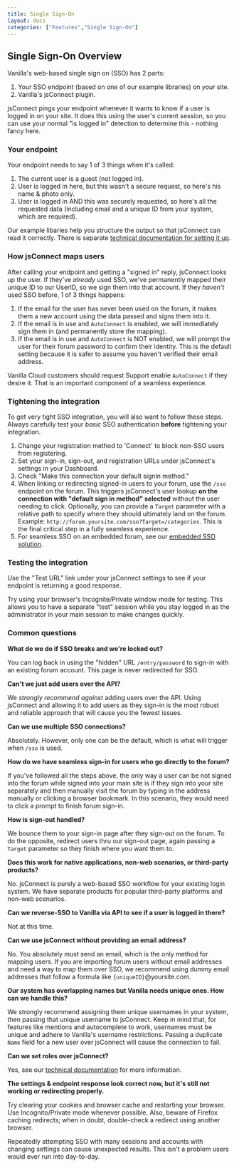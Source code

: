 ```yaml
---
title: Single Sign-On
layout: docs
categories: ["Features","Single Sign-On"]
---
```


## Single Sign-On Overview

Vanilla's web-based single sign on (SSO) has 2 parts:

1. Your SSO endpoint (based on one of our example libraries) on _your_ site.
2. Vanilla's jsConnect plugin.

jsConnect pings your endpoint whenever it wants to know if a user is logged in on your site. It does this using the user's current session, so you can use your normal "is logged in" detection to determine this - nothing fancy here.

### Your endpoint

Your endpoint needs to say 1 of 3 things when it's called:

1. The current user is a guest (not logged in).
2. User is logged in here, but this wasn't a secure request, so here's his name & photo only.
3. User is logged in AND this was securely requested, so here's all the requested data (including email and a unique ID from your system, which are required).

Our example libaries help you structure the output so that jsConnect can read it correctly. There is separate [technical documentation for setting it up](http://blog.vanillaforums.com/jsconnect-technical-documentation/).


### How jsConnect maps users

After calling your endpoint and getting a "signed in" reply, jsConnect looks up the user. If they've _already_ used SSO, we've permanently mapped their unique ID to our UserID, so we sign them into that account. If they _haven't_ used SSO before, 1 of 3 things happens:

1. If the email for the user has never been used on the forum, it makes them a new account using the data passed and signs them into it.
2. If the email is in use and `AutoConnect` is enabled, we will immediately sign them in (and permanently store the mapping).
3. If the email is in use and `AutoConnect` is NOT enabled, we will prompt the user for their forum password to confirm their identity. This is the default setting because it is safer to assume you haven't verified their email address.

Vanilla Cloud customers should request Support enable `AutoConnect` if they desire it. That is an important component of a seamless experience.

### Tightening the integration

To get very tight SSO integration, you will also want to follow these steps. Always carefully test your _basic_ SSO authentication **before** tightening your integration.

1. Change your registration method to 'Connect' to block non-SSO users from registering.
2. Set your sign-in, sign-out, and registration URLs under jsConnect's settings in your Dashboard.
3. Check "Make this connection your default signin method." 
4. When linking or redirecting signed-in users to your forum, use the `/sso` endpoint on the forum. This triggers jsConnect's user lookup **on the connection with "default sign in method" selected** without the user needing to click. Optionally, you can provide a `Target` parameter with a relative path to specify where they should ultimately land on the forum. Example: `http://forum.yoursite.com/sso?Target=/categories`. This is the final critical step in a fully seamless experience.
5. For seamless SSO on an embedded forum, see our [embedded SSO solution](http://blog.vanillaforums.com/jsconnect-technical-documentation-for-embedded-sso/).

### Testing the integration

Use the "Test URL" link under your jsConnect settings to see if your endpoint is returning a good response. 

Try using your browser's Incognite/Private window mode for testing. This allows you to have a separate "test" session while you stay logged in as the administrator in your main session to make changes quickly.


### Common questions

**What do we do if SSO breaks and we're locked out?**

You can log back in using the "hidden" URL `/entry/password` to sign-in with an existing forum account. This page is never redirected for SSO.

**Can't we just add users over the API?**

We _strongly recommend against_ adding users over the API. Using jsConnect and allowing it to add users as they sign-in is the most robust and reliable approach that will cause you the fewest issues.

**Can we use multiple SSO connections?**

Absolutely. However, only one can be the default, which is what will trigger when `/sso` is used.

**How do we have seamless sign-in for users who go directly to the forum?**

If you've followed all the steps above, the only way a user can be not signed into the forum while signed into your main site is if they sign into your site separately and then manually visit the forum by typing in the address manually or clicking a browser bookmark. In this scenario, they would need to click a prompt to finish forum sign-in.

**How is sign-out handled?**

We bounce them to your sign-in page after they sign-out on the forum. To do the opposite, redirect users thru our sign-out page, again passing a `Target` parameter so they finish where you want them to.

**Does this work for native applications, non-web scenarios, or third-party products?** 

No. jsConnect is purely a web-based SSO workflow for your existing login system. We have separate products for popular third-party platforms and non-web scenarios.

**Can we reverse-SSO to Vanilla via API to see if a user is logged in there?**

Not at this time.

**Can we use jsConnect without providing an email address?**

No. You absolutely must send an email, which is the only method for mapping users. If you are importing forum users without email addresses and need a way to map them over SSO, we recommend using dummy email addresses that follow a formula like `{uniqueID}`@yoursite.com. 

**Our system has overlapping names but Vanilla needs unique ones. How can we handle this?**

We strongly recommend assigning them unique usernames in your system, then passing that unique username to jsConnect. Keep in mind that, for features like mentions and autocomplete to work, usernames must be unique and adhere to Vanilla's username restrictions. Passing a duplicate `Name` field for a new user over jsConnect will cause the connection to fail.

**Can we set roles over jsConnect?**

Yes, see our [technical documentation](http://blog.vanillaforums.com/jsconnect-technical-documentation/) for more information.

**The settings & endpoint response look correct now, but it's still not working or redirecting properly.**

Try clearing your cookies and browser cache and restarting your browser. Use Incognito/Private mode whenever possible. Also, beware of Firefox caching redirects; when in doubt, double-check a redirect using another browser.

Repeatedly attempting SSO with many sessions and accounts with changing settings can cause unexpected results. This isn't a problem users would ever run into day-to-day.

